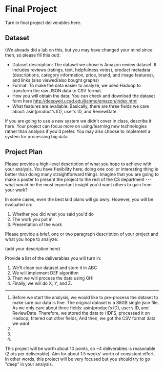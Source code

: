 # Final Project

Turn in final project deliverables here.

## Dataset

(We already did a lab on this, but you may have changed your mind since then,
so please fill this out):

* Dataset description: The dataset we chose is Amazon review dataset. It includes reviews (ratings, text, helpfulness votes), product metadata (descriptions, category information, price, brand, and image features), and links (also viewed/also bought graphs)
* Format: To make the data easier to analyze, we used Hadoop to transform the raw JSON data to CSV format.
* How you will obtain the data: You can check and download the dataset form here http://deepyeti.ucsd.edu/jianmo/amazon/index.html
* What features are available: Basically, there are three fields we care about: asin(product’s ID), user’s ID, and ReviewDate.

If you are going to use a new system we didn't cover in class, describe it here.
Your project can focus more on using/learning new technologies rather than analysis
if you'd prefer. You may also choose to implement a system for processing big data.

## Project Plan

Please provide a high-level description of what you hope to achieve with your analysis. You have
flexibility here; doing one cool or interesting thing is better than doing many straightforward
things. Imagine that you are going to make a poster to present the project to the rest of the
CS department --- what would be the most important insight you'd want others to gain from your
work?

In some cases, even the best laid plans will go awry. However, you will be evaluated on:

1. Whether you did what you said you'd do
2. The work you put in
3. Presentation of the work

Please provide a brief, one or two paragraph description of your project and what you hope to
analyze:

(add your description here)

Provide a list of the deliverables you will turn in:

1. We'll clean our dataset and store it in ABC
2. We will implement DEF algorithm
3. Then we will process the data using GHI
4. Finally, we will do X, Y, and Z.

----
1. Before we start the analysis, we would like to pre-process the dataset to make sure our data is fine.
The original dataset is a 88GB single json file. As we only care about three fields: asin(product’s ID),
user’s ID, and ReviewDate. Therefore, we stored the data to HDFS, processed it on Hadoop, filtered out other fields, And then, we got the CSV format data we want.
2.
3.
4.

This project will be worth about 10 points, so ~4 deliverables is reasonable (2 pts per deliverable).
Aim for about 1.5 weeks' worth of consistent effort. In other words, this project will be very
focused but you should try to go "deep" in your analysis.
